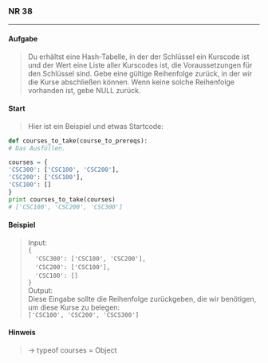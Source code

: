### NR 38

---

#### Aufgabe
> Du erhältst eine Hash-Tabelle, in der der Schlüssel ein Kurscode ist und der Wert eine Liste aller Kurscodes ist, die Voraussetzungen für den Schlüssel sind. Gebe eine gültige Reihenfolge zurück, in der wir die Kurse abschließen können. Wenn keine solche Reihenfolge vorhanden ist, gebe NULL zurück.


#### Start
> Hier ist ein Beispiel und etwas Startcode:

```py
def courses_to_take(course_to_prereqs):
# Das Ausfüllen.

courses = {
'CSC300': ['CSC100', 'CSC200'],
'CSC200': ['CSC100'],
'CSC100': []
}
print courses_to_take(courses)
# ['CSC100', 'CSC200', 'CSC300']
```

#### Beispiel
> Input:<br>
`{`<br>
&emsp;`'CSC300': ['CSC100', 'CSC200'],`<br>
&emsp;`'CSC200': ['CSC100'],`<br>
&emsp;`'CSC100': []`<br>
`}`<br>
> Output:<br>
>Diese Eingabe sollte die Reihenfolge zurückgeben, die wir benötigen, um diese Kurse zu belegen:<br>
`['CSC100', 'CSC200', 'CSCS300']`


#### Hinweis
> -> typeof courses = Object<Array>
